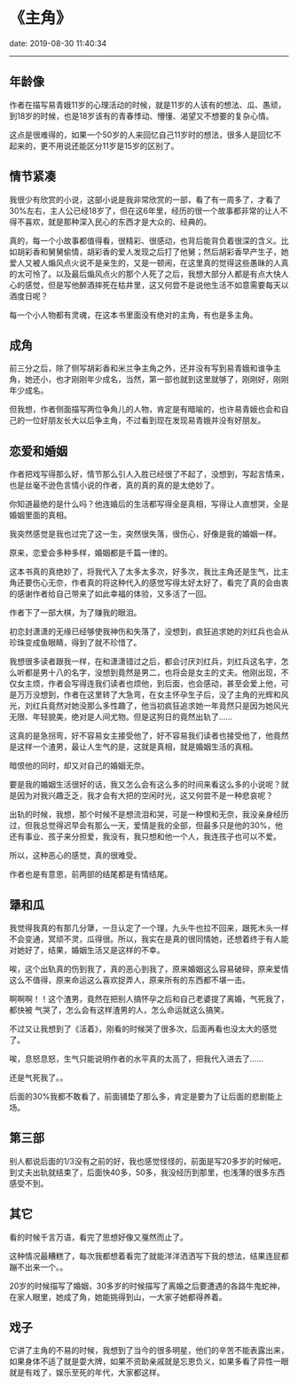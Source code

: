 # 《主角》
date: 2019-08-30 11:40:34

---


## 年龄像

作者在描写易青娥11岁的心理活动的时候，就是11岁的人该有的想法、瓜、愚顽，到18岁的时候，也是18岁该有的青春悸动、懵懂、渴望又不想要的复杂心情。

这点是很难得的，如果一个50岁的人来回忆自己11岁时的想法，很多人是回忆不起来的，更不用说还能区分11岁是15岁的区别了。

## 情节紧凑

我很少有欣赏的小说，这部小说是我非常欣赏的一部，看了有一周多了，才看了30%左右，主人公已经18岁了，但在这6年里，经历的很一个故事都非常的让人不得不喜欢，就是那种深入民心的东西才是大众的、经典的。

真的，每一个小故事都值得看，很精彩、很感动，也背后能背负着很深的含义。比如胡彩香和舅舅偷情，胡彩香的爱人发现之后打了他舅；然后胡彩香早产生子，她爱人又被人煽风点火说不是亲生的，又是一顿闹，在这里真的觉得这些愚昧的人真的太可怜了。以及最后煽风点火的那个人死了之后，我想大部分人都是有点大快人心的感觉，但是写他醉酒摔死在枯井里，这又何尝不是说他生活不如意需要每天以酒度日呢？

每一个小人物都有灵魂，在这本书里面没有绝对的主角，有也是多主角。

## 成角

前三分之后，除了侧写胡彩香和米兰争主角之外，还并没有写到易青娥和谁争主角，她还小，也才刚刚年少成名，当然，第一部也就到这里就够了，刚刚好，刚刚年少成名。

但我想，作者侧面描写两位争角儿的人物，肯定是有暗喻的，也许易青娥也会和自己的一位好朋友长大以后争主角，不过看到现在发现易青娥并没有好朋友。

## 恋爱和婚姻

作者把戏写得那么好，情节那么引人入胜已经很了不起了，没想到，写起言情来，也是丝毫不逊色言情小说的作者，真的真的真的是太绝妙了。

你知道最绝的是什么吗？他连婚后的生活都写得全是真相，写得让人直想哭，全是婚姻里面的真相。

我突然感觉是我也过完了这一生，突然很失落，很伤心，好像是我的婚姻一样。

原来，恋爱会多种多样，婚姻都是千篇一律的。

这本书真的真绝妙了，将我代入了太多太多次，好多次，我比主角还是生气，比主角还要伤心无奈，作者真的将这种代入的感觉写得太好太好了，看完了真的会由衷的感谢作者给自己带来了如此幸福的体验，又多活了一回。

作者下了一部大棋，为了赚我的眼泪。

初恋封潇潇的无缘已经够使我神伤和失落了，没想到，疯狂追求她的刘红兵也会从珍珠变成鱼眼睛，得到了就不珍惜了。

我想很多读者跟我一样，在和潇潇错过之后，都会讨厌刘红兵，刘红兵这名字，怎么听都是男十八的名字，没想到竟然是男二，也将会是女主的丈夫。他刚出现，不仅女主烦，作者会写得连我们读者也烦他，到后面，也会感动，甚至会爱上他，可是万万没想到，作者在这里转了大急弯，在女主怀孕生子后，没了主角的光辉和风光，刘红兵竟然对她没那么多性趣了，他当初疯狂追求她一年竟然只是因为她风光无限、年轻貌美，绝对是人间尤物。但是这狗日的竟然出轨了……

这真的是急拐弯，好不容易女主接受他了，好不容易我们读者也接受他了，他竟然是这样一个渣男，最让人生气的是，这就是真相，就是婚姻生活的真相。

暗恨他的同时，却又对自己的婚姻无奈。

要是我的婚姻生活很好的话，我又怎么会有这么多的时间来看这么多的小说呢？就是因为对我兴趣乏乏，我才会有大把的空闲时光，这又何尝不是一种悲哀呢？

出轨的时候，我想，那个时候不是想流泪和哭，可是一种恨和无奈，我没亲身经历过，但我总觉得迟早会有那么一天，爱情是我的全部，但最多只是他的30%，他还有事业、孩子来分担爱，我没有，我只想和他一个人，我连孩子也可以不爱。

所以，这种恶心的感觉，真的很难受。

作者也是有意思，前两部的结尾都是有情结尾。

## 犟和瓜

我觉得我真的有那几分犟，一旦认定了一个理，九头牛也拉不回来，跟死木头一样不会变通，冥顽不灵，瓜得很。所以，我实在是真的很同情她，还想着终于有人能对她好了，结果，婚姻生活又是这样的不幸。

唉，这个出轨真的伤到我了，真的恶心到我了，原来婚姻这么容易破碎，原来爱情这么不值得，原来命运这么喜欢捉弄人，原来所有的东西都不堪一击。

啊啊啊！！这个渣男，竟然在把别人搞怀孕之后和自己老婆提了离婚，气死我了，都快被 气哭了，怎么会有这样渣男的人，怎么命运就这么搞笑。

不过又让我想到了《活着》，刚看的时候哭了很多次，后面再看也没太大的感觉了。

唉，息怒息怒，生气只能说明作者的水平真的太高了，把我代入进去了……

还是气死我了。。

后面的30%我都不敢看了，前面铺垫了那么多，肯定是要为了让后面的悲剧能上场。

## 第三部

别人都说后面的1/3没有之前的好，我也感觉怪怪的，前面是写20多岁的时候吧，到丈夫出轨就结束了，后面快40多，50多，我没经历到那里，也浅薄的很多东西感受不到。

## 其它

看的时候千言万语，看完了思想好像又戛然而止了。

这种情况最糟糕了，每次我都想着看完了就能洋洋洒洒写下我的想法，结果连屁都蹦不出来一个。。


20岁的时候描写了婚姻，30多岁的时候描写了离婚之后要遭遇的各路牛鬼蛇神，在家人眼里，她成了角，她能挑得到山，一大家子她都得养着。

## 戏子

它讲了主角的不易的时候，我想到了当今的很多明星，他们的辛苦不能表露出来，如果身体不适了就是耍大牌，如果不资助亲戚就是忘恩负义，如果多看了异性一眼就是有戏了，娱乐至死的年代，大家都这样。

